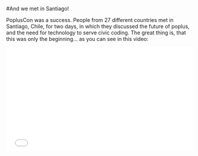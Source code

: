 #And we met in Santiago!

PoplusCon was a success. People from 27 different countries met in Santiago, Chile, for two days, in which they discussed the future of poplus, and the need for technology to serve civic coding. The great thing is, that this was only the beginning... as you can see in this video:

<iframe src="//player.vimeo.com/video/95069822" width="100%" height="281" frameborder="0" webkitallowfullscreen mozallowfullscreen allowfullscreen></iframe>